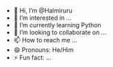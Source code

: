 - 👋 Hi, I’m @Halmiruru
- 👀 I’m interested in ...
- 🌱 I’m currently learning Python
- 💞️ I’m looking to collaborate on ...
- 📫 How to reach me ...
- 😄 Pronouns: He/Him
- ⚡ Fun fact: ...

<!---
Halmiruru/Halmiruru is a ✨ special ✨ repository because its `README.md` (this file) appears on your GitHub profile.
You can click the Preview link to take a look at your changes.
--->
